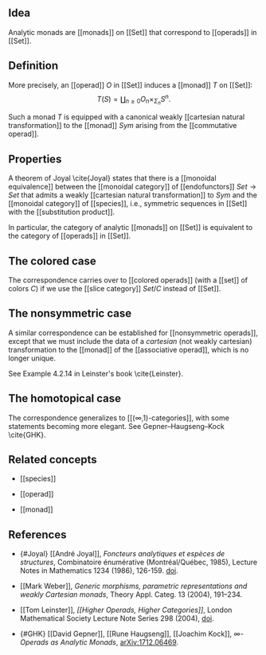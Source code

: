 ## Idea

Analytic monads are [[monads]] on [[Set]] that correspond to [[operads]] in [[Set]].

## Definition

More precisely, an [[operad]] $O$ in [[Set]] induces a [[monad]] $T$
on [[Set]]:
$$T(S)=\coprod_{n\ge0} O_n \times_{\Sigma_n} S^n.$$

Such a monad $T$ is equipped with a canonical weakly [[cartesian natural transformation]] to the [[monad]] $Sym$ arising from the [[commutative operad]].

## Properties

A theorem of Joyal \cite{Joyal} states that
there is a [[monoidal equivalence]]
between the [[monoidal category]] of [[endofunctors]] $Set\to Set$
that admits a weakly [[cartesian natural transformation]] to $Sym$
and the [[monoidal category]] of [[species]],
i.e., symmetric sequences in [[Set]] with the [[substitution product]].

In particular, the category of analytic [[monads]] on [[Set]]
is equivalent to the category of [[operads]] in [[Set]].

## The colored case

The correspondence carries over to [[colored operads]] (with a [[set]]
of colors $C$)
if we use the [[slice category]] $Set/C$ instead of [[Set]].

## The nonsymmetric case

A similar correspondence can be established for [[nonsymmetric operads]],
except that we must include the data of a _cartesian_ (not weakly cartesian) transformation to the [[monad]] of the [[associative operad]],
which is no longer unique.

See Example 4.2.14 in Leinster's book \cite{Leinster}.

## The homotopical case

The correspondence generalizes to [[(∞,1)-categories]], with
some statements becoming more elegant.
See Gepner–Haugseng–Kock \cite{GHK}.

## Related concepts

* [[species]]

* [[operad]]

* [[monad]]

## References

* {#Joyal} [[André Joyal]], _Foncteurs analytiques et espèces de structures_, Combinatoire énumérative (Montréal/Québec, 1985), Lecture Notes in Mathematics 1234 (1986), 126-159.  [doi](http://dx.doi.org/10.1007/bfb0072514).

* [[Mark Weber]], _Generic morphisms, parametric representations and weakly Cartesian monads_, Theory Appl. Categ. 13 (2004), 191–234.

* [[Tom Leinster]], _[[Higher Operads, Higher Categories]]_, London Mathematical Society Lecture Note Series 298 (2004), [doi](http://dx.doi.org/10.1017/cbo9780511525896).

* {#GHK} [[David Gepner]], [[Rune Haugseng]], [[Joachim Kock]], _∞-Operads as Analytic Monads_, [arXiv:1712.06469](https://arxiv.org/abs/1712.06469).

